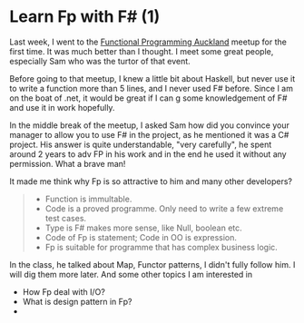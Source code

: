 # Learn Fp with F# (1)

Last week, I went to the [Functional Programming Auckland]([https://www.meetup.com/Functional-Programming-Auckland/events/260393159/](https://www.meetup.com/Functional-Programming-Auckland/events/260393159/)) meetup for the first time. It was much better than I thought. I meet some great people, especially Sam who was the turtor of that event. 

Before going to that meetup, I knew a little bit about Haskell, but never use it to write a function more than 5 lines, and I never used F# before. Since I am on the boat of .net, it would be great if I can g some knowledgement of F# and use it in work hopefully.

In the middle break of the meetup, I asked Sam how did you convince your manager to allow you to use F# in the project, as he mentioned it was a C# project. His answer is quite understandable, "very carefully", he spent around 2 years to adv FP in his work and in the end he used it without any permission. What a brave man!

It made me think why Fp is so attractive to him and many other developers?

>  * Function is immultable. 
> * Code is a proved programme. Only need to write a few extreme test cases.
> * Type is F# makes more sense, like Null, boolean etc. 
> * Code of Fp is statement; Code in OO is expression.
> * Fp is suitable for programme that has complex business logic.

In the class, he talked about Map, Functor patterns, I didn't fully follow him. I will dig them more later. And some other topics I am interested in

* How Fp deal with I/O?
* What is design pattern in Fp?
* 
<!--stackedit_data:
eyJoaXN0b3J5IjpbMjI3MjI5OTczLDIwMDYzNzUyNDUsLTc2Nz
g3OTE4MiwtMTMwNDU4MzQxMiwxNDk4Nzg4NDMyLC0xNzk0Njg2
MjYzLDE2ODgwOTk1ODEsLTIwNjcyODkzODMsMTA2ODkwNjgwNS
wtMTY1MjE4OTY1MF19
-->